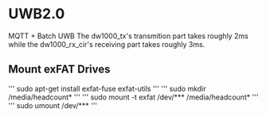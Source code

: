 # UWB2.0
MQTT + Batch UWB
The dw1000_tx's transmition part takes roughly 2ms while the dw1000_rx_cir's receiving part takes roughly 3ms.

## Mount exFAT Drives
'''
sudo apt-get install exfat-fuse exfat-utils
'''
'''
sudo mkdir /media/headcount*
'''
'''
sudo mount -t exfat /dev/*** /media/headcount*
'''
'''
sudo umount /dev/***
'''
